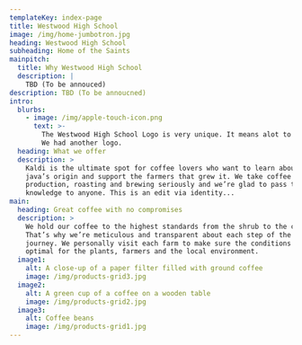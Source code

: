 ```yaml
---
templateKey: index-page
title: Westwood High School
image: /img/home-jumbotron.jpg
heading: Westwood High School
subheading: Home of the Saints
mainpitch:
  title: Why Westwood High School
  description: |
    TBD (To be annouced)
description: TBD (To be annoucned)
intro:
  blurbs:
    - image: /img/apple-touch-icon.png
      text: >-
        The Westwood High School Logo is very unique. It means alot to our team.
        We had another logo.
  heading: What we offer
  description: >
    Kaldi is the ultimate spot for coffee lovers who want to learn about their
    java’s origin and support the farmers that grew it. We take coffee
    production, roasting and brewing seriously and we’re glad to pass that
    knowledge to anyone. This is an edit via identity...
main:
  heading: Great coffee with no compromises
  description: >
    We hold our coffee to the highest standards from the shrub to the cup.
    That’s why we’re meticulous and transparent about each step of the coffee’s
    journey. We personally visit each farm to make sure the conditions are
    optimal for the plants, farmers and the local environment.
  image1:
    alt: A close-up of a paper filter filled with ground coffee
    image: /img/products-grid3.jpg
  image2:
    alt: A green cup of a coffee on a wooden table
    image: /img/products-grid2.jpg
  image3:
    alt: Coffee beans
    image: /img/products-grid1.jpg
---
```


